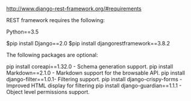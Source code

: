http://www.django-rest-framework.org/#requirements

REST framework requires the following:

Python==3.5

$pip install Django==2.0
$pip install djangorestframework==3.8.2

The following packages are optional:

pip install coreapi==1.32.0 - Schema generation support.
pip install Markdown==2.1.0 - Markdown support for the browsable API.
pip install django-filter==1.0.1- Filtering support.
pip install django-crispy-forms - Improved HTML display for filtering
pip install django-guardian==1.1.1 - Object level permissions support.